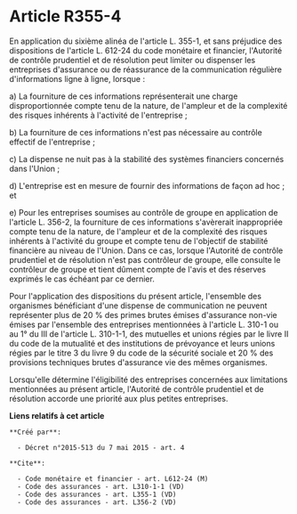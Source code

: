 # Article R355-4

En application du sixième alinéa de l'article L. 355-1, et sans préjudice des dispositions de l'article L. 612-24 du code
monétaire et financier, l'Autorité de contrôle prudentiel et de résolution peut limiter ou dispenser les entreprises
d'assurance ou de réassurance de la communication régulière d'informations ligne à ligne, lorsque : 

a) La fourniture de ces informations représenterait une charge disproportionnée compte tenu de la nature, de l'ampleur et de
la complexité des risques inhérents à l'activité de l'entreprise ; 

b) La fourniture de ces informations n'est pas nécessaire au contrôle effectif de l'entreprise ; 

c) La dispense ne nuit pas à la stabilité des systèmes financiers concernés dans l'Union ; 

d) L'entreprise est en mesure de fournir des informations de façon ad hoc ; et 

e) Pour les entreprises soumises au contrôle de groupe en application de l'article L. 356-2, la fourniture de ces
informations s'avèrerait inappropriée compte tenu de la nature, de l'ampleur et de la complexité des risques inhérents à
l'activité du groupe et compte tenu de l'objectif de stabilité financière au niveau de l'Union. Dans ce cas, lorsque
l'Autorité de contrôle prudentiel et de résolution n'est pas contrôleur de groupe, elle consulte le contrôleur de groupe et
tient dûment compte de l'avis et des réserves exprimés le cas échéant par ce dernier. 

Pour l'application des dispositions du présent article, l'ensemble des organismes bénéficiant d'une dispense de communication
ne peuvent représenter plus de 20 % des primes brutes émises d'assurance non-vie émises par l'ensemble des entreprises
mentionnées à l'article L. 310-1 ou au 1° du III de l'article L. 310-1-1, des mutuelles et unions régies par le livre II du
code de la mutualité et des institutions de prévoyance et leurs unions régies par le titre 3 du livre 9 du code de la
sécurité sociale et 20 % des provisions techniques brutes d'assurance vie des mêmes organismes. 

Lorsqu'elle détermine l'éligibilité des entreprises concernées aux limitations mentionnées au présent article, l'Autorité de
contrôle prudentiel et de résolution accorde une priorité aux plus petites entreprises.

**Liens relatifs à cet article**

	**Créé par**:

	  - Décret n°2015-513 du 7 mai 2015 - art. 4

	**Cite**:

	  - Code monétaire et financier - art. L612-24 (M)
	  - Code des assurances - art. L310-1-1 (VD)
	  - Code des assurances - art. L355-1 (VD)
	  - Code des assurances - art. L356-2 (VD)
